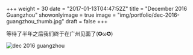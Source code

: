 +++
weight = 30
date = "2017-01-13T04:47:52Z"
title = "December 2016 Guangzhou"
showonlyimage = true
image = "img/portfolio/dec-2016-guangzhou_thumb.jpg"
draft = false
+++

等待了半年之后我们终于在广州见面了(✪ω✪)

![dec 2016 guangzhou][1]

[1]: /img/portfolio/dec-2016-guangzhou.jpg
